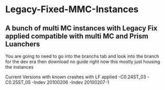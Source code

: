 # Legacy-Fixed-MMC-Instances
## A bunch of multi MC instances with Legacy Fix applied compatible with multi MC and Prism Luanchers
You are going to need to go into the branchs tab and look into the branch for the dev era then download
no guide right now this mostly just housing the instances

Current Versions with known crashes with LF applied
-C0.24ST_03
-C0.25ST_05
-Indev 20100206
-Indev 20100207-1
